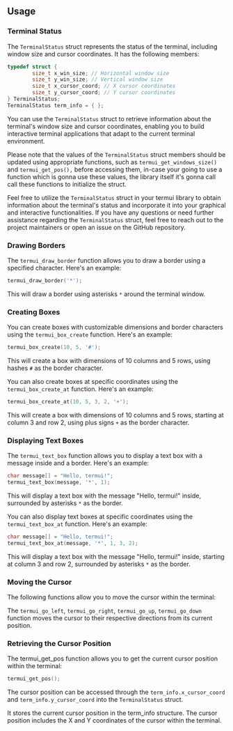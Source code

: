 ## Usage

### Terminal Status

The `TerminalStatus` struct represents the status of the terminal, including window size and cursor coordinates. It has the following members:

```c
typedef struct {
        size_t x_win_size; // Horizontal window size
        size_t y_win_size; // Vertical window size
        size_t x_cursor_coord; // X cursor coordinates
        size_t y_cursor_coord; // Y cursor coordinates
} TerminalStatus;
TerminalStatus term_info = { };
```

You can use the `TerminalStatus` struct to retrieve information about the terminal's window size and cursor coordinates, enabling you to build interactive terminal applications that adapt to the current terminal environment.

Please note that the values of the `TerminalStatus` struct members should be updated using appropriate functions, such as `termui_get_windows_size()` and `termui_get_pos(),` before accessing them, in-case your going to use a function which is gonna use these values, the library itself it's gonna call call these functions to initialize the struct.

Feel free to utilize the `TerminalStatus` struct in your termui library to obtain information about the terminal's status and incorporate it into your graphical and interactive functionalities. If you have any questions or need further assistance regarding the `TerminalStatus` struct, feel free to reach out to the project maintainers or open an issue on the GitHub repository.

### Drawing Borders

The `termui_draw_border` function allows you to draw a border using a specified character. Here's an example:

```c
termui_draw_border('*');
```

This will draw a border using asterisks `*` around the terminal window.

### Creating Boxes

You can create boxes with customizable dimensions and border characters using the `termui_box_create` function. Here's an example:

```c
termui_box_create(10, 5, '#');
```

This will create a box with dimensions of 10 columns and 5 rows, using hashes `#` as the border character.

You can also create boxes at specific coordinates using the `termui_box_create_at` function. Here's an example:

```c
termui_box_create_at(10, 5, 3, 2, '+');
```

This will create a box with dimensions of 10 columns and 5 rows, starting at column 3 and row 2, using plus signs `+` as the border character.

### Displaying Text Boxes

The `termui_text_box` function allows you to display a text box with a message inside and a border. Here's an example:

```c
char message[] = "Hello, termui!";
termui_text_box(message, '*', 1);
```

This will display a text box with the message "Hello, termui!" inside, surrounded by asterisks `*` as the border.

You can also display text boxes at specific coordinates using the `termui_text_box_at` function. Here's an example:

```c
char message[] = "Hello, termui!";
termui_text_box_at(message, '*', 1, 3, 2);
```

This will display a text box with the message "Hello, termui!" inside, starting at column 3 and row 2, surrounded by asterisks `*` as the border.

### Moving the Cursor

The following functions allow you to move the cursor within the terminal:

The `termui_go_left`, `termui_go_right`, `termui_go_up`, `termui_go_down` function moves the cursor to their respective directions from its current position.

### Retrieving the Cursor Position

The termui_get_pos function allows you to get the current cursor position within the terminal:

```c
termui_get_pos();
```

The cursor position can be accessed through the `term_info.x_cursor_coord` and `term_info.y_cursor_coord` into the `TerminalStatus` struct.

It stores the current cursor position in the term_info structure. The cursor position includes the X and Y coordinates of the cursor within the terminal.
